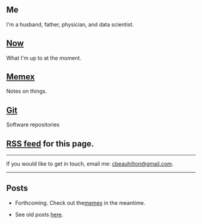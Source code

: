 ## Me
I'm a husband, father, physician, and data scientist.

## [Now](/now.html)
What I'm up to at the moment.

## [Memex](https://memex.beauhilton.com)
Notes on things.

## [Git](https://git.beauhilton.com)
Software repositories

## [RSS feed](/rss.xml) for this page.

- - -

If you would like to get in touch,
email me:
cbeauhilton@gmail.com.


- - -

## Posts

* Forthcoming. Check out the[memex](https://memex.beauhilton.com) in the meantime.
- See old posts [here](https://cbeauhilton.github.io).
